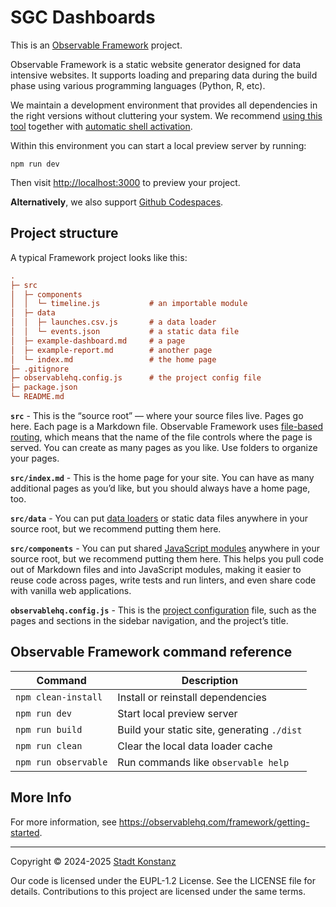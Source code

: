 # SGC Dashboards

This is an [Observable Framework](https://observablehq.com/framework) project.

Observable Framework is a static website generator designed for data
intensive websites. It supports loading and preparing data during the
build phase using various programming languages (Python, R, etc).

We maintain a development environment that provides all dependencies in
the right versions without cluttering your system. We recommend [using
this tool](https://devenv.sh/getting-started/) together with [automatic
shell activation](https://devenv.sh/automatic-shell-activation/).

Within this environment you can start a local preview server by running:

```
npm run dev
```

Then visit <http://localhost:3000> to preview your project.

**Alternatively**, we also support [Github Codespaces](https://github.com/features/codespaces).


## Project structure

A typical Framework project looks like this:


```ini
.
├─ src
│  ├─ components
│  │  └─ timeline.js           # an importable module
│  ├─ data
│  │  ├─ launches.csv.js       # a data loader
│  │  └─ events.json           # a static data file
│  ├─ example-dashboard.md     # a page
│  ├─ example-report.md        # another page
│  └─ index.md                 # the home page
├─ .gitignore
├─ observablehq.config.js      # the project config file
├─ package.json
└─ README.md
```

**`src`** - This is the “source root” — where your source files live. Pages go here. Each page is a Markdown file. Observable Framework uses [file-based routing](https://observablehq.com/framework/routing), which means that the name of the file controls where the page is served. You can create as many pages as you like. Use folders to organize your pages.

**`src/index.md`** - This is the home page for your site. You can have as many additional pages as you’d like, but you should always have a home page, too.

**`src/data`** - You can put [data loaders](https://observablehq.com/framework/loaders) or static data files anywhere in your source root, but we recommend putting them here.

**`src/components`** - You can put shared [JavaScript modules](https://observablehq.com/framework/javascript/imports) anywhere in your source root, but we recommend putting them here. This helps you pull code out of Markdown files and into JavaScript modules, making it easier to reuse code across pages, write tests and run linters, and even share code with vanilla web applications.

**`observablehq.config.js`** - This is the [project configuration](https://observablehq.com/framework/config) file, such as the pages and sections in the sidebar navigation, and the project’s title.

## Observable Framework command reference

| Command              | Description                                              |
| -------------------- | -------------------------------------------------------- |
| `npm clean-install`  | Install or reinstall dependencies                        |
| `npm run dev`        | Start local preview server                               |
| `npm run build`      | Build your static site, generating `./dist`              |
| `npm run clean`      | Clear the local data loader cache                        |
| `npm run observable` | Run commands like `observable help`                      |

## More Info

For more information, see <https://observablehq.com/framework/getting-started>.

---

Copyright © 2024-2025 [Stadt Konstanz](https://www.konstanz.de)

Our code is licensed under the EUPL-1.2 License. See the LICENSE file
for details. Contributions to this project are licensed under the same
terms.
